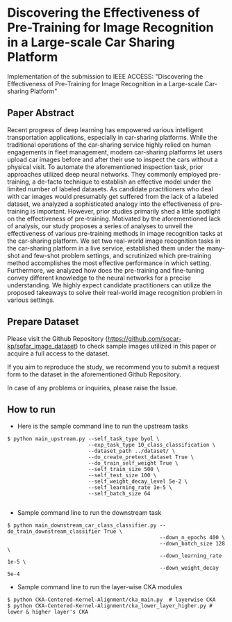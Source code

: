 # Discovering the Effectiveness of Pre-Training for Image Recognition in a Large-scale Car Sharing Platform 
Implementation of the submission to IEEE ACCESS: "Discovering the Effectiveness of Pre-Training for Image Recognition in a Large-scale Car-sharing Platform"

## Paper Abstract

Recent progress of deep learning has empowered various intelligent transportation applications, especially in car-sharing platforms. While the traditional operations of the car-sharing service highly relied on human engagements in fleet management, modern car-sharing platforms let users upload car images before and after their use to inspect the cars without a physical visit. To automate the aforementioned inspection task, prior approaches utilized deep neural networks. They commonly employed pre-training, a de-facto technique to establish an effective model under the limited number of labeled datasets. As candidate practitioners who deal with car images would presumably get suffered from the lack of a labeled dataset, we analyzed a sophisticated analogy into the effectiveness of pre-training is important. However, prior studies primarily shed a little spotlight on the effectiveness of pre-training. Motivated by the aforementioned lack of analysis, our study proposes a series of analyses to unveil the effectiveness of various pre-training methods in image recognition tasks at the car-sharing platform. We set two real-world image recognition tasks in the car-sharing platform in a live service, established them under the many-shot and few-shot problem settings, and scrutinized which pre-training method accomplishes the most effective performance in which setting. Furthermore, we analyzed how does the pre-training and fine-tuning convey different knowledge to the neural networks for a precise understanding. We highly expect candidate practitioners can utilize the proposed takeaways to solve their real-world image recognition problem in various settings.


## Prepare Dataset

Please visit the Github Repository (https://github.com/socar-kp/sofar_image_dataset) to check sample images utilized in this paper or acquire a full access to the dataset.

If you aim to reproduce the study, we recommend you to submit a request form to the dataset in the aforementioned Github Repository.

In case of any problems or inquiries, please raise the Issue.


## How to run
- Here is the sample command line to run the upstream tasks
```shell
$ python main_upstream.py --self_task_type byol \
                          --exp_task_type 10_class_classification \
                          --dataset_path ../dataset/ \
                          --do_create_pretext_dataset True \
                          --do_train_self_weight True \
                          --self_train_size 500 \
                          --self_test_size 100 \ 
                          --self_weight_decay_level 5e-2 \
                          --self_learning_rate 1e-5 \
                          --self_batch_size 64 
                          
```
- Sample command line to run the downstream task
```shell
$ python main_downstream_car_class_classifier.py --do_train_downstream_classifier True \
                                                 --down_n_epochs 400 \
                                                 --down_batch_size 128 \
                                                 --down_learning_rate 1e-5 \
                                                 --down_weight_decay 5e-4 
```
- Sample command line to run the layer-wise CKA modules
```shell
$ python CKA-Centered-Kernel-Alignment/cka_main.py  # layerwise CKA 
$ python CKA-Centered-Kernel-Alignment/cka_lower_layer_higher.py # lower & higher layer's CKA
```
